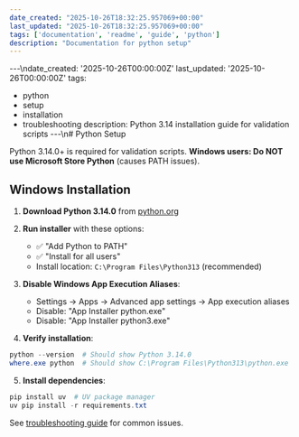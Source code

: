 ```yaml
---
date_created: "2025-10-26T18:32:25.957069+00:00"
last_updated: "2025-10-26T18:32:25.957069+00:00"
tags: ['documentation', 'readme', 'guide', 'python']
description: "Documentation for python setup"
---
```


---\ndate_created: '2025-10-26T00:00:00Z'
last_updated: '2025-10-26T00:00:00Z'
tags:
- python
- setup
- installation
- troubleshooting
description: Python 3.14 installation guide for validation scripts
---\n# Python Setup

Python 3.14.0+ is required for validation scripts. **Windows users: Do NOT use Microsoft Store Python** (causes PATH issues).

## Windows Installation

1. **Download Python 3.14.0** from [python.org](https://www.python.org/downloads/)
2. **Run installer** with these options:
   - ✅ "Add Python to PATH"
   - ✅ "Install for all users"
   - Install location: `C:\Program Files\Python313` (recommended)

3. **Disable Windows App Execution Aliases**:
   - Settings → Apps → Advanced app settings → App execution aliases
   - Disable: "App Installer python.exe"
   - Disable: "App Installer python3.exe"

4. **Verify installation**:
```powershell
python --version  # Should show Python 3.14.0
where.exe python  # Should show C:\Program Files\Python313\python.exe
```

5. **Install dependencies**:
```powershell
pip install uv  # UV package manager
uv pip install -r requirements.txt
```

See [troubleshooting guide](../docs/python-setup-troubleshooting.md) for common issues.
